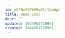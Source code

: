 ```yaml
---
id: y5FNwYVF6H9oOfiTpmWgt
title: Dead Cool
desc: ''
updated: 1644961726961
created: 1644961726961
---
```



